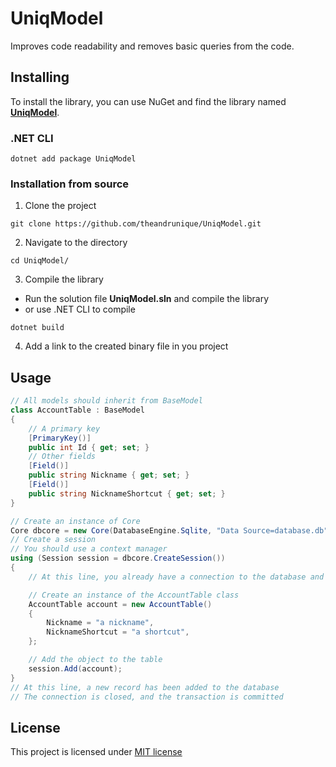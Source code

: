 # UniqModel
Improves code readability and removes basic queries from the code.
## Installing
To install the library, you can use NuGet and find the library named [**UniqModel**](https://www.nuget.org/packages/UniqModel/).

### .NET CLI
```
dotnet add package UniqModel
```

### Installation from source

1. Clone the project

```
git clone https://github.com/theandrunique/UniqModel.git
```

2. Navigate to the directory

```
cd UniqModel/
```
3. Compile the library

- Run the solution file **UniqModel.sln** and compile the library
- or use .NET CLI to compile
```
dotnet build
```

4. Add a link to the created binary file in you project

## Usage

```csharp
// All models should inherit from BaseModel
class AccountTable : BaseModel
{
    // A primary key
    [PrimaryKey()]
    public int Id { get; set; }
    // Other fields
    [Field()]
    public string Nickname { get; set; }
    [Field()]
    public string NicknameShortcut { get; set; }
}

// Create an instance of Core
Core dbcore = new Core(DatabaseEngine.Sqlite, "Data Source=database.db");
// Create a session
// You should use a context manager
using (Session session = dbcore.CreateSession())
{
    // At this line, you already have a connection to the database and a transaction

    // Create an instance of the AccountTable class
    AccountTable account = new AccountTable()
    {
        Nickname = "a nickname",
        NicknameShortcut = "a shortcut",
    };

    // Add the object to the table
    session.Add(account);
}
// At this line, a new record has been added to the database
// The connection is closed, and the transaction is committed
```

## License
This project is licensed under [MIT license](https://mit-license.org/)
